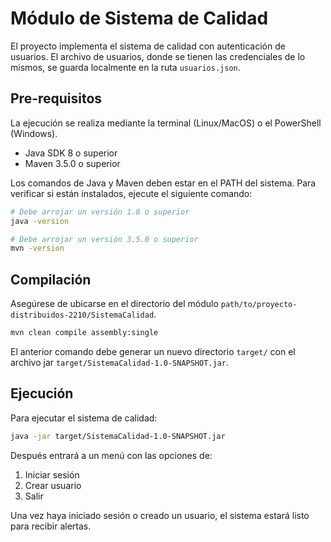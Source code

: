 # Módulo de Sistema de Calidad

El proyecto implementa el sistema de calidad con autenticación de usuarios. El archivo de usuarios, donde se tienen las credenciales de lo mismos, se guarda localmente en la ruta `usuarios.json`.

## Pre-requisitos

La ejecución se realiza mediante la terminal (Linux/MacOS) o el PowerShell (Windows).

- Java SDK 8 o superior
- Maven 3.5.0 o superior

Los comandos de Java y Maven deben estar en el PATH del sistema. Para verificar si están instalados, ejecute el siguiente comando:

```bash
# Debe arrojar un versión 1.8 o superior
java -version
```

```bash
# Debe arrojar un versión 3.5.0 o superior
mvn -version
```

## Compilación

Asegúrese de ubicarse en el directorio del módulo `path/to/proyecto-distribuidos-2210/SistemaCalidad`.

```bash
mvn clean compile assembly:single
```

El anterior comando debe generar un nuevo directorio `target/` con el archivo jar `target/SistemaCalidad-1.0-SNAPSHOT.jar`.

## Ejecución

Para ejecutar el sistema de calidad:

```bash
java -jar target/SistemaCalidad-1.0-SNAPSHOT.jar
```

Después entrará a un menú con las opciones de:
1. Iniciar sesión
2. Crear usuario
3. Salir

Una vez haya iniciado sesión o creado un usuario, el sistema estará listo para recibir alertas.